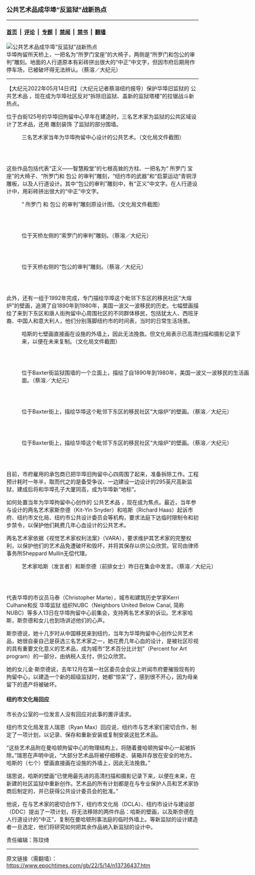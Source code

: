 ### 公共艺术品成华埠“反监狱”战新热点

---

#### [首页](../../../..?n13736437) &nbsp;|&nbsp; [评论](../../../../../epoch-comment?n13736437) &nbsp;|&nbsp; [专题](../../../../../epoch-special?n13736437) &nbsp;|&nbsp; [禁闻](../../../../../epoch-news?n13736437) &nbsp;|&nbsp; [禁书](../../../../../books?n13736437) &nbsp;|&nbsp; [翻墙](https://github.com/gfw-breaker/nogfw/blob/master/README.md?n13736437)


<div><img alt="公共艺术品成华埠“反监狱”战新热点" class="attachment-djy_600_400 size-djy_600_400 wp-post-image" src="https://i.epochtimes.com/assets/uploads/2022/05/id13736438-158105-600x400.jpeg"/>
<div class="caption">
 华埠拘留所天桥上，一把名为“所罗门宝座”的大椅子，两侧是“所罗门和包公的审判”雕刻。地面的人行道原本有彩砖拼出很大的“中正”中文字，但因市府后期用作停车场，已被破坏得无法辨认。（蔡溶／大纪元）
</div></div><hr/><div class="post_content" id="artbody" itemprop="articleBody">
 <!-- article content begin -->
 <p>
  【大纪元2022年05月14日讯】（大纪元记者蔡溶纽约报导）保护华埠旧监狱的
  <ok href="https://www.epochtimes.com/gb/tag/%E5%85%AC%E5%85%B1%E8%89%BA%E6%9C%AF%E5%93%81.html">
   公共艺术品
  </ok>
  ，现在成为华埠社区反对“拆除旧监狱、盖新的监狱塔楼”的拉锯战斗新热点。
 </p>
 <p>
  位于白街125号的华埠旧拘留中心早年在建造时，三名艺术家为监狱的公共区域设计了艺术品，还用
  <ok href="https://www.epochtimes.com/gb/tag/%E9%9B%95%E5%88%BB%E8%A3%85%E9%A5%B0.html">
   雕刻装饰
  </ok>
  了监狱的部分围墙。
 </p>
 <figure aria-describedby="caption-attachment-13736447" class="wp-caption aligncenter" id="attachment_13736447" style="width: 600px">
  <ok href="https://i.epochtimes.com/assets/uploads/2022/05/id13736447-158124.png" target="_blank">
   <img alt="" class="size-large wp-image-13736447" src="https://i.epochtimes.com/assets/uploads/2022/05/id13736447-158124-600x275.png"/>
  </ok>
  <br/><figcaption class="wp-caption-text" id="caption-attachment-13736447">
   三名艺术家当年为华埠拘留中心设计的公共艺术。（文化局文件截图）
  </figcaption><br/>
 </figure><br/>
 <p>
  这些作品包括代表“正义——智慧殿堂”的七根高耸的方柱、一把名为“
  <ok href="https://www.epochtimes.com/gb/tag/%E6%89%80%E7%BD%97%E9%97%A8.html">
   所罗门
  </ok>
  宝座”的大椅子、“所罗门和
  <ok href="https://www.epochtimes.com/gb/tag/%E5%8C%85%E5%85%AC.html">
   包公
  </ok>
  的审判”雕刻，“纽约市的武器”和“启蒙运动”青铜浮雕板，以及人行道设计。其中“包公的审判”雕刻中，有“正义”中文字。在人行道设计中，用彩砖拼出很大的“中正”中文字。
 </p>
 <figure aria-describedby="caption-attachment-13736446" class="wp-caption aligncenter" id="attachment_13736446" style="width: 600px">
  <ok href="https://i.epochtimes.com/assets/uploads/2022/05/id13736446-158123.png" target="_blank">
   <img alt="" class="size-large wp-image-13736446" src="https://i.epochtimes.com/assets/uploads/2022/05/id13736446-158123-600x281.png"/>
  </ok>
  <br/><figcaption class="wp-caption-text" id="caption-attachment-13736446">
   “
   <ok href="https://www.epochtimes.com/gb/tag/%E6%89%80%E7%BD%97%E9%97%A8.html">
    所罗门
   </ok>
   和
   <ok href="https://www.epochtimes.com/gb/tag/%E5%8C%85%E5%85%AC.html">
    包公
   </ok>
   的审判”雕刻原设计图。（文化局文件截图）
  </figcaption><br/>
 </figure><br/>
 <figure aria-describedby="caption-attachment-13736439" class="wp-caption aligncenter" id="attachment_13736439" style="width: 600px">
  <ok href="https://i.epochtimes.com/assets/uploads/2022/05/id13736439-158107.jpeg" target="_blank">
   <img alt="" class="size-large wp-image-13736439" src="https://i.epochtimes.com/assets/uploads/2022/05/id13736439-158107-600x450.jpeg"/>
  </ok>
  <br/><figcaption class="wp-caption-text" id="caption-attachment-13736439">
   位于天桥左侧的“索罗门的审判”雕刻。（蔡溶／大纪元）
  </figcaption><br/>
 </figure><br/>
 <figure aria-describedby="caption-attachment-13736440" class="wp-caption aligncenter" id="attachment_13736440" style="width: 600px">
  <ok href="https://i.epochtimes.com/assets/uploads/2022/05/id13736440-158106.jpeg" target="_blank">
   <img alt="" class="size-large wp-image-13736440" src="https://i.epochtimes.com/assets/uploads/2022/05/id13736440-158106-600x450.jpeg"/>
  </ok>
  <br/><figcaption class="wp-caption-text" id="caption-attachment-13736440">
   位于天桥右侧的“包公的审判”雕刻。（蔡溶／大纪元）
  </figcaption><br/>
 </figure><br/>
 <p>
  此外，还有一组于1992年完成，专门描绘华埠这个毗邻下东区的移民社区“大熔炉”的壁画，追溯了自1890年到1980年，美国一波又一波移民的历史。七幅壁画描绘了来到下东区和唐人街拘留中心周围社区的不同群体移民，包括犹太人、西班牙裔、中国人和意大利人，他们分别落脚纽约市的时间表，当时的日常生活场景。
 </p>
 <figure aria-describedby="caption-attachment-13736443" class="wp-caption aligncenter" id="attachment_13736443" style="width: 600px">
  <ok href="https://i.epochtimes.com/assets/uploads/2022/05/id13736443-158111.png" target="_blank">
   <img alt="" class="size-large wp-image-13736443" src="https://i.epochtimes.com/assets/uploads/2022/05/id13736443-158111-600x155.png"/>
  </ok>
  <br/><figcaption class="wp-caption-text" id="caption-attachment-13736443">
   哈斯的七壁画直接画在设施的外墙上，因此无法挽救。但文化局表示已高清扫描和摄影记录下来，以便在未来复制。（文化局文件截图）
  </figcaption><br/>
 </figure><br/>
 <figure aria-describedby="caption-attachment-13736442" class="wp-caption aligncenter" id="attachment_13736442" style="width: 600px">
  <ok href="https://i.epochtimes.com/assets/uploads/2022/05/id13736442-158109.jpeg" target="_blank">
   <img alt="" class="size-large wp-image-13736442" src="https://i.epochtimes.com/assets/uploads/2022/05/id13736442-158109-600x450.jpeg"/>
  </ok>
  <br/><figcaption class="wp-caption-text" id="caption-attachment-13736442">
   位于Baxter街监狱围墙的一个立面上，描绘了自1890年到1980年，美国一波又一波移民的生活画面。（蔡溶／大纪元）
  </figcaption><br/>
 </figure><br/>
 <figure aria-describedby="caption-attachment-13736445" class="wp-caption aligncenter" id="attachment_13736445" style="width: 600px">
  <ok href="https://i.epochtimes.com/assets/uploads/2022/05/id13736445-158122.jpeg" target="_blank">
   <img alt="" class="size-large wp-image-13736445" src="https://i.epochtimes.com/assets/uploads/2022/05/id13736445-158122-600x450.jpeg"/>
  </ok>
  <br/><figcaption class="wp-caption-text" id="caption-attachment-13736445">
   位于Baxter街上，描绘华埠这个毗邻下东区的移民社区“大熔炉”的壁画。（蔡溶／大纪元）
  </figcaption><br/>
 </figure><br/>
 <figure aria-describedby="caption-attachment-13736444" class="wp-caption aligncenter" id="attachment_13736444" style="width: 600px">
  <ok href="https://i.epochtimes.com/assets/uploads/2022/05/id13736444-158121.jpeg" target="_blank">
   <img alt="" class="size-large wp-image-13736444" src="https://i.epochtimes.com/assets/uploads/2022/05/id13736444-158121-600x450.jpeg"/>
  </ok>
  <br/><figcaption class="wp-caption-text" id="caption-attachment-13736444">
   位于Baxter街上，描绘华埠这个毗邻下东区的移民社区“大熔炉”的壁画。（蔡溶／大纪元）
  </figcaption><br/>
 </figure><br/>
 <p>
  目前，市府雇用的承包商已把华埠旧拘留中心四周围了起来，准备拆除工作。工程预计耗时一年半，取而代之的是备受争议、一边建设一边设计的295英尺高新监狱，建成后将和华埠孔子大厦同高，成为华埠新“地标”。
 </p>
 <p>
  如何处置当年为华埠拘留中心创作的
  <ok href="https://www.epochtimes.com/gb/tag/%E5%85%AC%E5%85%B1%E8%89%BA%E6%9C%AF%E5%93%81.html">
   公共艺术品
  </ok>
  ，现在成为焦点。最近，当年参与设计的两名艺术家斯奈德（Kit-Yin Snyder）和哈斯（Richard Haas）起诉市府、纽约市文化局、纽约市公共设计委员会等机构，要求法庭下达临时限制令和初步禁令，以保护他们耗费几年心血设计的公共艺术。
 </p>
 <p>
  两名艺术家依据《视觉艺术家权利法案》（VARA），要求维护其艺术家的完整权利，以保护他们的艺术品免遭破坏和毁坏，并将其保存以供公众欣赏。官司由律师事务所Sheppard Mullin无偿代理。
 </p>
 <figure aria-describedby="caption-attachment-13736441" class="wp-caption aligncenter" id="attachment_13736441" style="width: 600px">
  <ok href="https://i.epochtimes.com/assets/uploads/2022/05/id13736441-158108.jpeg" target="_blank">
   <img alt="" class="size-large wp-image-13736441" src="https://i.epochtimes.com/assets/uploads/2022/05/id13736441-158108-600x450.jpeg"/>
  </ok>
  <br/><figcaption class="wp-caption-text" id="caption-attachment-13736441">
   艺术家哈斯（发言者）和斯奈德（前排女士）昨日在集会中发言。（蔡溶／大纪元）
  </figcaption><br/>
 </figure><br/>
 <p>
  代表华埠的市议员马泰（Christopher Marte），城市和建筑历史学家Kerri Culhane和反
  <ok href="https://www.epochtimes.com/gb/tag/%E5%8D%8E%E5%9F%A0%E7%9B%91%E7%8B%B1.html">
   华埠监狱
  </ok>
  组织NUBC（Neighbors United Below Canal, 简称NUBC）等多人13日在华埠拘留中心前集会，支持两名艺术家的诉讼。艺术家哈斯，斯奈德和女儿也到场讲述他们的心声。
 </p>
 <p>
  斯奈德说，她十几岁时从中国移民来到纽约，当年为华埠拘留中心创作公共艺术品，她很自豪自己是获选三名艺术家之一，她花费几年心血的设计，是被社区珍视的具有重要文化意义的艺术品，成为城市“艺术百分比计划”（Percent for Art program）的一部分，由纳税人支付，供公众欣赏。
 </p>
 <p>
  她的女儿金‧斯奈德说，去年12月在第一社区委员会会议上听闻市府要摧毁现有的拘留中心，以建造一个新的超级监狱时，她都“惊呆”了，感到很不开心，因为母亲留下的遗产将被破坏。
 </p>
 <h4>
  纽约市文化局回应
 </h4>
 <p>
  市长办公室的一位发言人没有回应对此事的置评请求。
 </p>
 <p>
  纽约市文化局发言人瑞恩（Ryan Max）回应说，纽约市与艺术家们密切合作，制定了一项计划，以记录、保存和重新安装或复制安装这批艺术品。
 </p>
 <p>
  “这些艺术品附在曼哈顿拘留中心的物理结构上，将随着曼哈顿拘留中心一起被拆除。”瑞恩在声明中说，“大部分艺术品将被仔细移走、装箱并存放在安全的地方。 哈斯的（七个）壁画直接画在设施的外墙上，因此无法挽救。”
 </p>
 <p>
  瑞恩说，哈斯的壁画“已使用最先进的高清扫描和摄影记录下来，以便在未来，在新建的社区监狱中重新创作。艺术品的所有计划都是在与专业保护人员和艺术家协商后制定的，并已获得公共设计委员会的批准。”
 </p>
 <p>
  他说，在与艺术家的密切合作下，纽约市文化局（DCLA）、纽约市设计与建设部（DDC）提出了一项计划，将无法移除的两件作品：哈斯的壁画，以及斯奈德在人行道设计的“中正”，复制在曼哈顿刑事法庭的临时外墙上。等新监狱的设计建造者一旦选定，他们将研究如何把其余作品纳入新监狱的设计中。
 </p>
 <p>
  责任编辑：陈玟绮
 </p>
 <!-- article content end -->
 <div id="below_article_ad">
 </div>
</div>


---

原文链接（需翻墙）：https://www.epochtimes.com/gb/22/5/14/n13736437.htm